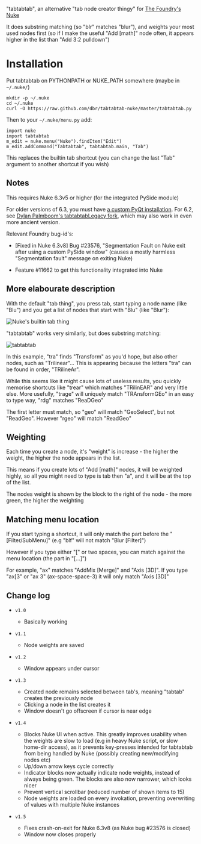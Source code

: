 "tabtabtab", an alternative "tab node creator thingy" for [The
Foundry's Nuke](http://www.thefoundry.co.uk/products/nuke)

It does substring matching (so "blr" matches "blur"), and weights your
most used nodes first (so if I make the useful "Add [math]" node
often, it appears higher in the list than "Add 3:2 pulldown")

# Installation

Put tabtabtab on PYTHONPATH or NUKE_PATH somewhere (maybe in `~/.nuke/`)

    mkdir -p ~/.nuke
    cd ~/.nuke
    curl -O https://raw.github.com/dbr/tabtabtab-nuke/master/tabtabtab.py

Then to your `~/.nuke/menu.py` add:

    import nuke
    import tabtabtab
    m_edit = nuke.menu("Nuke").findItem("Edit")
    m_edit.addCommand("Tabtabtab", tabtabtab.main, "Tab")

This replaces the builtin tab shortcut (you can change the last "Tab"
argument to another shortcut if you wish)

## Notes

This requires Nuke 6.3v5 or higher (for the integrated PySide module)

For older versions of 6.3, you must have
[a custom PyQt installation][pyqtinstall]. For 6.2, see
[Dylan Palmboom's tabtabtabLegacy fork][legacy], which may also work
in even more ancient version.

[pyqtinstall]: http://docs.thefoundry.co.uk/nuke/63/pythondevguide/custom_panels.html#extending-nuke-with-pyqt
[legacy]: http://www.nukepedia.com/gizmos/python-scripts/ui/tabtabtablegacy/

Relevant Foundry bug-id's:

* [Fixed in Nuke 6.3v8] Bug #23576, "Segmentation Fault on Nuke exit after using a custom
PySide window" (causes a mostly harmless "Segmentation fault" message
on exiting Nuke)

* Feature #11662 to get this functionality integrated into Nuke

## More elabourate description

With the default "tab thing", you press tab, start typing a node name
(like "Blu") and you get a list of nodes that start with "Blu" (like
"Blur"):

![Nuke's builtin tab thing](https://github.com/dbr/tabtabtab-nuke/raw/master/imgs/nuke_tab.png)

"tabtabtab" works very similarly, but does substring matching:

![tabtabtab](https://github.com/dbr/tabtabtab-nuke/raw/master/imgs/tabtabtab.png)

In this example, "tra" finds "Transform" as you'd hope, but also other
nodes, such as "Trilinear"... This is appearing because the letters
"tra" can be found in order, "TRilineAr".

While this seems like it might cause lots of useless results, you
quickly memorise shortcuts like "trear" which matches "TRilinEAR" and
very little else. More usefully, "trage" will uniquely match "TRAnsformGEo"
in an easy to type way, "rdg" matches "ReaDGeo"

The first letter must match, so "geo" will match "GeoSelect", but not
"ReadGeo". However "rgeo" will match "ReadGeo"

## Weighting

Each time you create a node, it's "weight" is increase - the higher
the weight, the higher the node appears in the list.

This means if you create lots of "Add [math]" nodes, it will be
weighted highly, so all you might need to type is tab then "a", and it
will be at the top of the list.

The nodes weight is shown by the block to the right of the node - the
more green, the higher the weighting

## Matching menu location

If you start typing a shortcut, it will only match the part before the
"[Filter/SubMenu]" (e.g "blf" will not match "Blur [Filter]")

However if you type either "[" or two spaces, you can match against
the menu location (the part in "[...]")

For example, "ax" matches "AddMix [Merge]" and "Axis [3D]". If you
type "ax[3" or "ax 3" (ax-space-space-3) it will only match "Axis
[3D]"

## Change log

* `v1.0`
  * Basically working

* `v1.1`
  * Node weights are saved

* `v1.2`
  * Window appears under cursor

* `v1.3`
  * Created node remains selected between tab's, meaning "tabtab"
    creates the previously node
  * Clicking a node in the list creates it
  * Window doesn't go offscreen if cursor is near edge

* `v1.4`

  * Blocks Nuke UI when active. This greatly improves usability when
    the weights are slow to load (e.g in heavy Nuke script, or slow
    home-dir access), as it prevents key-presses intended for
    tabtabtab from being handled by Nuke (possibly creating
    new/modifying nodes etc)
  * Up/down arrow keys cycle correctly
  * Indicator blocks now actually indicate node weights, instead of
    always being green. The blocks are also now narrower, which looks
    nicer
  * Prevent vertical scrollbar (reduced number of shown items to 15)
  * Node weights are loaded on every invokation, preventing
    overwriting of values with multiple Nuke instances

* `v1.5`

  * Fixes crash-on-exit for Nuke 6.3v8 (as Nuke bug #23576 is closed)
  * Window now closes properly
